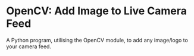 # OpenCV: Add Image to Live Camera Feed

A Python program, utilising the OpenCV module, to add any image/logo to your camera feed.
